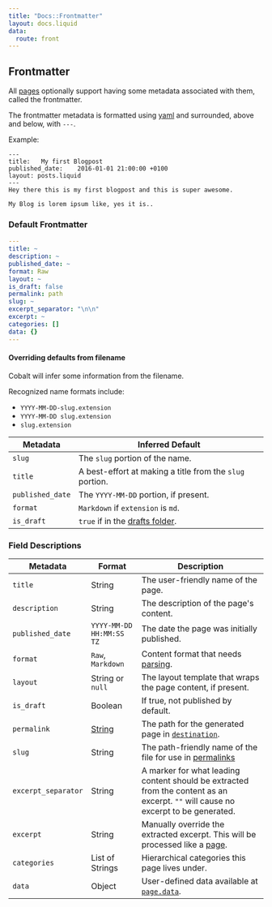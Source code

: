 ```yaml
---
title: "Docs::Frontmatter"
layout: docs.liquid
data:
  route: front
---
```

## Frontmatter

All [pages](/docs/pages.html) optionally support having some metadata
associated with them, called the frontmatter.

The frontmatter metadata is formatted using [yaml](http://yaml.org/) and
surrounded, above and below, with `---`.

Example:

```
---
title:   My first Blogpost
published_date:    2016-01-01 21:00:00 +0100
layout: posts.liquid
---
Hey there this is my first blogpost and this is super awesome.

My Blog is lorem ipsum like, yes it is..
```

### Default Frontmatter

```yaml
---
title: ~
description: ~
published_date: ~
format: Raw
layout: ~
is_draft: false
permalink: path
slug: ~
excerpt_separator: "\n\n"
excerpt: ~
categories: []
data: {}
---
```

#### Overriding defaults from filename

Cobalt will infer some information from the filename.

Recognized name formats include:
- `YYYY-MM-DD-slug.extension`
- `YYYY-MM-DD slug.extension`
- `slug.extension`

Metadata         | Inferred Default
-----------------|-----------------
`slug`           | The `slug` portion of the name.
`title`          | A best-effort at making a title from the `slug` portion.
`published_date` | The `YYYY-MM-DD` portion, if present.
`format`         | `Markdown` if `extension` is `md`.
`is_draft`       | `true` if in the [drafts folder](/docs/directory.html).

### Field Descriptions

Metadata            | Format           | Description
--------------------|------------------|-------------
`title`             | String           | The user-friendly name of the page.
`description`       | String           | The description of the page's content.
`published_date`    | `YYYY-MM-DD HH:MM:SS TZ` | The date the page was initially published.
`format`            | `Raw`, `Markdown`        | Content format that needs [parsing](/docs/pages.html).
`layout`            | String or `null` | The layout template that wraps the page content, if present.
`is_draft`          | Boolean          | If true, not published by default.
`permalink`         | [String](/docs/permalink.html) | The path for the generated page in [`destination`](/docs/directory.html).
`slug`              | String           | The path-friendly name of the file for use in [permalinks](/docs/permalink.html)
`excerpt_separator` | String           | A marker for what leading content should be extracted from the content as an excerpt.  `""` will cause no excerpt to be generated.
`excerpt`           | String           | Manually override the extracted excerpt.  This will be processed like a [page](/docs/pages.html).
`categories`        | List of Strings  | Hierarchical categories this page lives under.
`data`              | Object           | User-defined data available at [`page.data`](/docs/variables.html).
